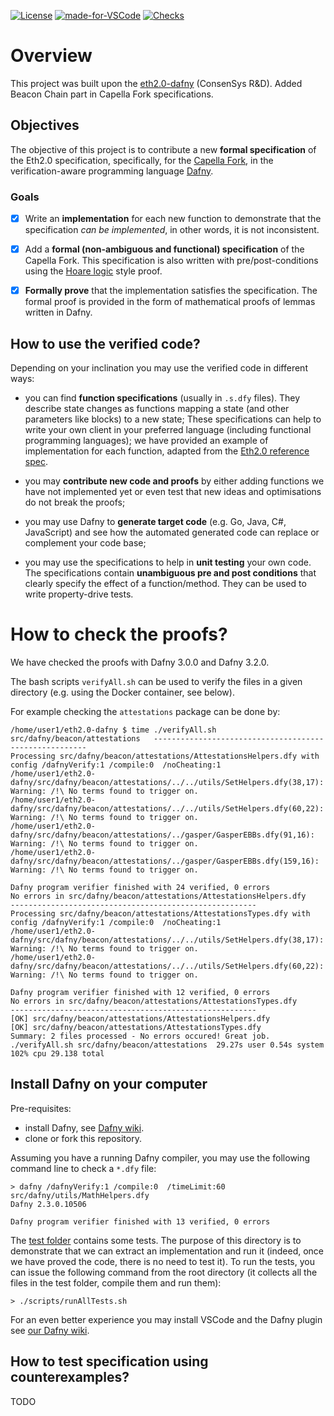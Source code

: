 
<!-- [![Build Status](https://circleci.com/gh/ConsenSys/eth2.0-dafny.svg?style=shield)](https://circleci.com/gh/ConsenSys/workflows/eth2.0-dafny)  -->
[![License](https://img.shields.io/badge/License-Apache%202.0-blue.svg)](https://opensource.org/licenses/Apache-2.0) 
[![made-for-VSCode](https://img.shields.io/badge/Made%20for-VSCode-1f425f.svg)](https://code.visualstudio.com/)
[![Checks](https://img.shields.io/badge/DafnyVerify-Verified-darkgreen.svg)](https://shields.io/) 

 <!-- ![GitHub commit activity](https://img.shields.io/github/commit-activity/w/PegaSysEng/eth2.0-dafny?style=flat) -->

# Overview 

This project was built upon the [eth2.0-dafny](https://github.com/ConsenSys/eth2.0-dafny) (ConsenSys R&D). Added Beacon Chain part in Capella Fork specifications.

## Objectives

The objective of this project is to contribute a new **formal specification** of the Eth2.0 specification, specifically, for the [Capella Fork](https://github.com/ethereum/consensus-specs/blob/dev/specs/capella/beacon-chain.md), in the verification-aware programming language [Dafny](https://github.com/dafny-lang/dafny/wiki).

### Goals

- [x] Write an **implementation** for each new function to demonstrate that the specification _can be implemented_, in other words, it is not inconsistent.

- [x] Add a **formal (non-ambiguous and functional) specification** of the Capella Fork.
This specification is also written with pre/post-conditions using the [Hoare logic](https://en.wikipedia.org/wiki/Hoare_logic) style proof.

- [x] **Formally prove** that the implementation satisfies the specification. The formal proof is provided in the form of mathematical proofs of lemmas written in Dafny.

## How to use the verified code?

Depending on your inclination you may use the verified code in different ways:

* you can find **function specifications**  (usually in ``.s.dfy`` files). They describe state changes as functions mapping a state (and other parameters like blocks) to a new state;
These specifications can help to write your own client in your preferred language (including functional programming languages); we have provided an example of implementation for each function, adapted from the [Eth2.0 reference spec](https://github.com/ethereum/eth2.0-specs).

* you may **contribute new code and proofs** by either adding functions we have not implemented yet or even test that new ideas and optimisations do not break the proofs;

* you may use Dafny to **generate target code** (e.g. Go, Java, C#, JavaScript) and see how the automated generated code can replace or complement your code base;

* you may use the specifications to help in **unit testing** your own code. The specifications contain **unambiguous pre and post conditions** that clearly specify the effect of a function/method.  They can be used to write property-drive tests.


# How to check the proofs?

We have checked the proofs with Dafny 3.0.0 and Dafny 3.2.0.

The bash scripts ``verifyAll.sh`` can be used to verify the files in a given directory (e.g. using the Docker container, see below).

For example checking the ``attestations`` package can be done by:

```[bash]
/home/user1/eth2.0-dafny $ time ./verifyAll.sh src/dafny/beacon/attestations   -------------------------------------------------------
Processing src/dafny/beacon/attestations/AttestationsHelpers.dfy with config /dafnyVerify:1 /compile:0  /noCheating:1
/home/user1/eth2.0-dafny/src/dafny/beacon/attestations/../../utils/SetHelpers.dfy(38,17): Warning: /!\ No terms found to trigger on.
/home/user1/eth2.0-dafny/src/dafny/beacon/attestations/../../utils/SetHelpers.dfy(60,22): Warning: /!\ No terms found to trigger on.
/home/user1/eth2.0-dafny/src/dafny/beacon/attestations/../gasper/GasperEBBs.dfy(91,16): Warning: /!\ No terms found to trigger on.
/home/user1/eth2.0-dafny/src/dafny/beacon/attestations/../gasper/GasperEBBs.dfy(159,16): Warning: /!\ No terms found to trigger on.

Dafny program verifier finished with 24 verified, 0 errors
No errors in src/dafny/beacon/attestations/AttestationsHelpers.dfy
-------------------------------------------------------
Processing src/dafny/beacon/attestations/AttestationsTypes.dfy with config /dafnyVerify:1 /compile:0  /noCheating:1
/home/user1/eth2.0-dafny/src/dafny/beacon/attestations/../../utils/SetHelpers.dfy(38,17): Warning: /!\ No terms found to trigger on.
/home/user1/eth2.0-dafny/src/dafny/beacon/attestations/../../utils/SetHelpers.dfy(60,22): Warning: /!\ No terms found to trigger on.

Dafny program verifier finished with 12 verified, 0 errors
No errors in src/dafny/beacon/attestations/AttestationsTypes.dfy
-------------------------------------------------------
[OK] src/dafny/beacon/attestations/AttestationsHelpers.dfy
[OK] src/dafny/beacon/attestations/AttestationsTypes.dfy
Summary: 2 files processed - No errors occured! Great job.
./verifyAll.sh src/dafny/beacon/attestations  29.27s user 0.54s system 102% cpu 29.138 total
```

## Install Dafny on your computer

Pre-requisites:

* install Dafny, see [Dafny wiki](wiki/dafny.md).
* clone or fork this repository.

Assuming you have a running Dafny compiler, you may use the following command line to check a `*.dfy` file:
```
> dafny /dafnyVerify:1 /compile:0  /timeLimit:60 src/dafny/utils/MathHelpers.dfy
Dafny 2.3.0.10506

Dafny program verifier finished with 13 verified, 0 errors
```

The [test folder](https://github.com/PegaSysEng/eth2.0-dafny/tree/master/test/dafny) contains some tests.
The purpose of this directory is to demonstrate that we can extract an implementation and run it (indeed, once we have proved the code, there is no need to test it).
To run the tests, you can issue the following command from the root directory (it collects all the files in the test folder, compile them and run them):

```
> ./scripts/runAllTests.sh
```

 For an even  better experience you may install VSCode and the Dafny plugin see [our Dafny wiki](https://github.com/PegaSysEng/eth2.0-dafny/wiki/Eth2.0-verification-in-Dafny).

## How to test specification using counterexamples?

TODO
